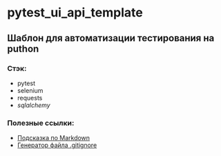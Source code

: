 # pytest_ui_api_template

## Шаблон для автоматизации тестирования на puthon 

### Стэк:
 - pytest
 - selenium
 - requests
 - _sqlalchemy_

 ### Полезные ссылки:

 - [Подсказка по Markdown](https://www.markdownguide.org/cheat-sheet/)
 - [Генератор файла .gitignore](https://www.toptal.com/developers/gitignore/)
